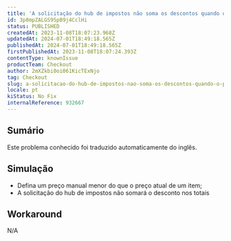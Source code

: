 ```yaml
---
title: 'A solicitação do hub de impostos não soma os descontos quando o preço manual é aplicado'
id: 3p8mpZALGS95pB9j4CclHi
status: PUBLISHED
createdAt: 2023-11-08T18:07:23.968Z
updatedAt: 2024-07-01T18:49:18.565Z
publishedAt: 2024-07-01T18:49:18.565Z
firstPublishedAt: 2023-11-08T18:07:24.393Z
contentType: knownIssue
productTeam: Checkout
author: 2mXZkbi0oi061KicTExNjo
tag: Checkout
slug: a-solicitacao-do-hub-de-impostos-nao-soma-os-descontos-quando-o-preco-manual-e-aplicado
locale: pt
kiStatus: No Fix
internalReference: 932667
---
```


## Sumário

<div class="alert alert-info">
  <p>Este problema conhecido foi traduzido automaticamente do inglês.</p>
</div>



## Simulação



- Defina um preço manual menor do que o preço atual de um item;
- A solicitação do hub de impostos não somará o desconto nos totais

## Workaround


N/A




